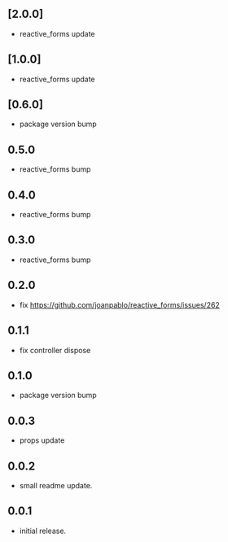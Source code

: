 ## [2.0.0]
* reactive_forms update

## [1.0.0]
* reactive_forms update

## [0.6.0]
* package version bump

## 0.5.0
* reactive_forms bump

## 0.4.0
* reactive_forms bump

## 0.3.0
* reactive_forms bump

## 0.2.0
* fix https://github.com/joanpablo/reactive_forms/issues/262

## 0.1.1
* fix controller dispose

## 0.1.0
* package version bump

## 0.0.3
* props update

## 0.0.2
* small readme update.

## 0.0.1
* initial release.
